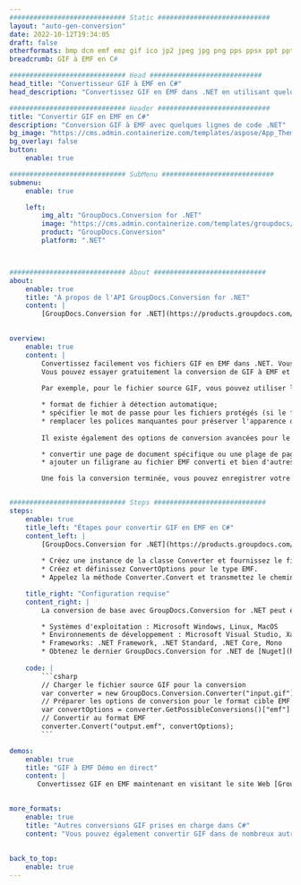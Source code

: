 ```yaml
---
############################# Static ############################
layout: "auto-gen-conversion"
date: 2022-10-12T19:34:05
draft: false
otherformats: bmp dcm emf emz gif ico jp2 jpeg jpg png pps ppsx ppt pptx psb psd svg svgz tga tif tiff webp wmf wmz
breadcrumb: GIF à EMF en C#

############################# Head ############################
head_title: "Convertisseur GIF à EMF en C#"
head_description: "Convertissez GIF en EMF dans .NET en utilisant quelques lignes de code. Utilisez l'API de conversion de documents GroupDocs pour convertir plus de 160 formats de fichiers."

############################# Header ############################
title: "Convertir GIF en EMF en C#"
description: "Conversion GIF à EMF avec quelques lignes de code .NET"
bg_image: "https://cms.admin.containerize.com/templates/aspose/App_Themes/V3/images/bg/header1.png"
bg_overlay: false
button:
    enable: true

############################# SubMenu ############################
submenu:
    enable: true

    left:
        img_alt: "GroupDocs.Conversion for .NET"
        image: "https://cms.admin.containerize.com/templates/groupdocs/images/product-logos/90x90-noborder/groupdocs-conversion-net.png"
        product: "GroupDocs.Conversion"
        platform: ".NET"



############################# About ############################
about:
    enable: true
    title: "À propos de l'API GroupDocs.Conversion for .NET"
    content: |
        [GroupDocs.Conversion for .NET](https://products.groupdocs.com/conversion/net/) peut être utilisé pour convertir Microsoft Word, Excel, PowerPoint, PDF, Visio et d'autres formats. GroupDocs.Conversion est une API autonome adaptée aux systèmes back-end et internes nécessitant des performances élevées. Il ne dépend d'aucun logiciel tel que Microsoft ou Open Office.
    

overview:
    enable: true
    content: |
        Convertissez facilement vos fichiers GIF en EMF dans .NET. Vous pouvez utiliser seulement quelques lignes de code C# dans n'importe quelle plate-forme de votre choix comme - Windows, Linux, macOS.
        Vous pouvez essayer gratuitement la conversion de GIF à EMF et évaluer la qualité des résultats de conversion. En plus des scénarios de conversion de fichiers simples, vous pouvez essayer des options plus avancées pour charger le fichier source GIF et pour enregistrer le résultat de sortie EMF. 
        
        Par exemple, pour le fichier source GIF, vous pouvez utiliser les options de chargement suivantes :

        * format de fichier à détection automatique;
        * spécifier le mot de passe pour les fichiers protégés (si le format de fichier le prend en charge);
        * remplacer les polices manquantes pour préserver l'apparence du document.
        
        Il existe également des options de conversion avancées pour le fichier EMF :

        * convertir une page de document spécifique ou une plage de pages;
        * ajouter un filigrane au fichier EMF converti et bien d'autres.

        Une fois la conversion terminée, vous pouvez enregistrer votre fichier EMF dans le chemin du fichier local ou dans tout stockage tiers tel que FTP, Amazon S3, Google Drive, Dropbox, etc. Veuillez noter - pour convertir GIF en EMF aucun logiciel supplémentaire n'est nécessaire - comme MS Office, Open Office, Adobe Acrobat Reader, etc.


############################# Steps ############################
steps:
    enable: true
    title_left: "Étapes pour convertir GIF en EMF en C#"
    content_left: |
        [GroupDocs.Conversion for .NET](https://products.groupdocs.com/conversion/net/) permet aux développeurs de convertir facilement un fichier GIF en EMF avec quelques lignes de code.
        
        * Créez une instance de la classe Converter et fournissez le fichier GIF avec le chemin complet
        * Créez et définissez ConvertOptions pour le type EMF.
        * Appelez la méthode Converter.Convert et transmettez le chemin complet et le format (EMF) en tant que paramètre

    title_right: "Configuration requise"
    content_right: |
        La conversion de base avec GroupDocs.Conversion for .NET peut être effectuée en quelques étapes simples. Nos API sont prises en charge sur toutes les principales plates-formes et systèmes d'exploitation. Avant d'exécuter le code ci-dessous, assurez-vous que les prérequis suivants sont installés sur votre système.

        * Systèmes d'exploitation : Microsoft Windows, Linux, MacOS
        * Environnements de développement : Microsoft Visual Studio, Xamarin, MonoDevelop
        * Frameworks: .NET Framework, .NET Standard, .NET Core, Mono
        * Obtenez le dernier GroupDocs.Conversion for .NET de [Nuget](https://www.nuget.org/packages/groupdocs.conversion)
         
    code: |
        ```csharp    
        // Charger le fichier source GIF pour la conversion
        var converter = new GroupDocs.Conversion.Converter("input.gif");
        // Préparer les options de conversion pour le format cible EMF
        var convertOptions = converter.GetPossibleConversions()["emf"].ConvertOptions;
        // Convertir au format EMF
        converter.Convert("output.emf", convertOptions);
        ```

demos:
    enable: true
    title: "GIF à EMF Démo en direct"
    content: |
       Convertissez GIF en EMF maintenant en visitant le site Web [GroupDocs.Conversion App](https://products.groupdocs.app/conversion/family). La démo en ligne présente les avantages suivants
          

more_formats:
    enable: true
    title: "Autres conversions GIF prises en charge dans C#"
    content: "Vous pouvez également convertir GIF dans de nombreux autres formats de fichiers. Veuillez consulter la liste ci-dessous."
       
       
back_to_top:
    enable: true
---
```

